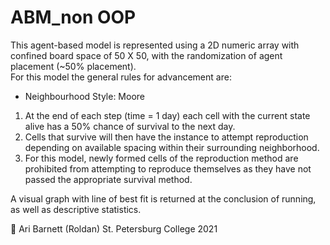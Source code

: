 # ABM_non OOP

This agent-based model is represented using a 2D numeric array with confined board space of 50 X 50, with the randomization of agent placement (~50% placement).  
For this model the general rules for advancement are: 

- Neighbourhood Style: Moore

1.	At the end of each step (time = 1 day) each cell with the current state alive has a 50% chance of survival to the next day. 
2.	Cells that survive will then have the instance to attempt reproduction depending on available spacing within their surrounding neighborhood. 
3.	For this model, newly formed cells of the reproduction method are prohibited from attempting to reproduce themselves as they have not passed the appropriate survival method. 

A visual graph with line of best fit is returned at the conclusion of running, as well as descriptive statistics. 

 Ari Barnett (Roldan) St. Petersburg College 2021
